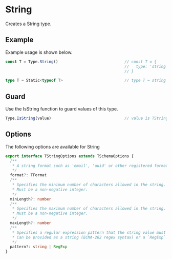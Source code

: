 # String

Creates a String type.

## Example

Example usage is shown below.

```typescript
const T = Type.String()                             // const T = {
                                                    //   type: 'string'
                                                    // }

type T = Static<typeof T>                           // type T = string
```

## Guard

Use the IsString function to guard values of this type.

```typescript
Type.IsString(value)                                // value is TString

```

## Options

The following options are available for String

```typescript
export interface TStringOptions extends TSchemaOptions {
  /** 
   * A string format such as 'email', 'uuid' or other registered format.
   */
  format?: TFormat
  /** 
   * Specifies the minimum number of characters allowed in the string.  
   * Must be a non-negative integer.
   */
  minLength?: number
  /** 
   * Specifies the maximum number of characters allowed in the string.  
   * Must be a non-negative integer.
   */
  maxLength?: number
  /** 
   * Specifies a regular expression pattern that the string value must match.  
   * Can be provided as a string (ECMA-262 regex syntax) or a `RegExp` object.
   */
  pattern?: string | RegExp
}
```